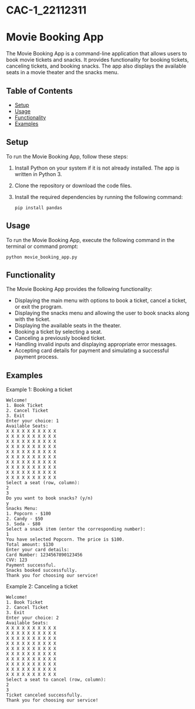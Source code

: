 # CAC-1_22112311

# Movie Booking App

The Movie Booking App is a command-line application that allows users to book movie tickets and snacks. It provides functionality for booking tickets, canceling tickets, and booking snacks. The app also displays the available seats in a movie theater and the snacks menu.

## Table of Contents

- [Setup](#setup)
- [Usage](#usage)
- [Functionality](#functionality)
- [Examples](#examples)

## Setup

To run the Movie Booking App, follow these steps:

1. Install Python on your system if it is not already installed. The app is written in Python 3.

2. Clone the repository or download the code files.

3. Install the required dependencies by running the following command:
   ```
   pip install pandas
   ```

## Usage

To run the Movie Booking App, execute the following command in the terminal or command prompt:

```
python movie_booking_app.py
```

## Functionality

The Movie Booking App provides the following functionality:

- Displaying the main menu with options to book a ticket, cancel a ticket, or exit the program.
- Displaying the snacks menu and allowing the user to book snacks along with the ticket.
- Displaying the available seats in the theater.
- Booking a ticket by selecting a seat.
- Canceling a previously booked ticket.
- Handling invalid inputs and displaying appropriate error messages.
- Accepting card details for payment and simulating a successful payment process.

## Examples

Example 1: Booking a ticket
```
Welcome!
1. Book Ticket
2. Cancel Ticket
3. Exit
Enter your choice: 1
Available Seats:
X X X X X X X X X X
X X X X X X X X X X
X X X X X X X X X X
X X X X X X X X X X
X X X X X X X X X X
X X X X X X X X X X
X X X X X X X X X X
X X X X X X X X X X
X X X X X X X X X X
X X X X X X X X X X
Select a seat (row, column): 
2
3
Do you want to book snacks? (y/n)
y
Snacks Menu:
1. Popcorn - $100
2. Candy - $50
3. Soda - $80
Select a snack item (enter the corresponding number): 
1
You have selected Popcorn. The price is $100.
Total amount: $130
Enter your card details:
Card Number: 1234567890123456
CVV: 123
Payment successful.
Snacks booked successfully. 
Thank you for choosing our service!
```

Example 2: Canceling a ticket
```
Welcome!
1. Book Ticket
2. Cancel Ticket
3. Exit
Enter your choice: 2
Available Seats:
X X X X X X X X X X
X X X X X X X X X X
X X X X X X X X X X
X X X X X X X X X X
X X X X X X X X X X
X X X X X X X X X X
X X X X X X X X X X
X X X X X X X X X X
X X X X X X X X X X
X X X X X X X X X X
Select a seat to cancel (row, column): 
2
3
Ticket canceled successfully. 
Thank you for choosing our service!
```
